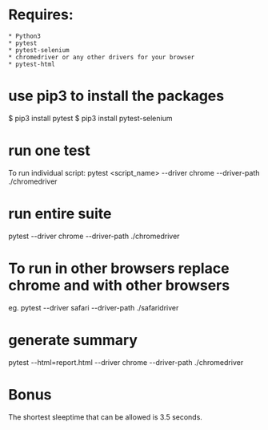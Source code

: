 # Requires:
	* Python3
	* pytest
	* pytest-selenium
	* chromedriver or any other drivers for your browser
	* pytest-html
	
# use pip3 to install the packages
$ pip3 install pytest
$ pip3 install pytest-selenium

# run one test
To run individual script:
pytest <script_name> --driver chrome --driver-path ./chromedriver 

# run entire suite
pytest --driver chrome --driver-path ./chromedriver

# To run in other browsers replace chrome and with other browsers
eg. pytest --driver safari --driver-path ./safaridriver

# generate summary
pytest --html=report.html --driver chrome --driver-path ./chromedriver

# Bonus
The shortest sleeptime that can be allowed is 3.5 seconds.	
